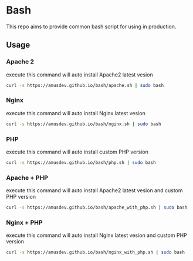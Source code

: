 # Bash
This repo aims to provide common bash script for using in production.  

## Usage
### Apache 2
execute this command will auto install Apache2 latest vesion
```bash
curl -s https://amusdev.github.io/bash/apache.sh | sudo bash
```
### Nginx
execute this command will auto install Nginx latest vesion
```bash
curl -s https://amusdev.github.io/bash/nginx.sh | sudo bash
```
### PHP
execute this command will auto install custom PHP version
```bash
curl -s https://amusdev.github.io/bash/php.sh | sudo bash
```
### Apache + PHP
execute this command will auto install Apache2 latest vesion and custom PHP version
```bash
curl -s https://amusdev.github.io/bash/apache_with_php.sh | sudo bash
```
### Nginx + PHP
execute this command will auto install Nginx latest vesion and custom PHP version
```bash
curl -s https://amusdev.github.io/bash/nginx_with_php.sh | sudo bash
```
